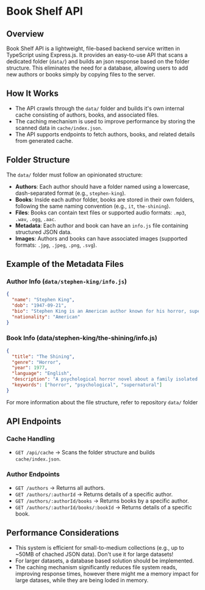 # Book Shelf API

## Overview

Book Shelf API is a lightweight, file-based backend service written in TypeScript using Express.js. It provides an easy-to-use API that scans a dedicated folder (`data/`) and builds an json response based on the folder structure. This eliminates the need for a database, allowing users to add new authors or books simply by copying files to the server.

## How It Works

- The API crawls through the `data/` folder and builds it's own internal cache consisting of authors, books, and associated files.
- The caching mechanism is used to improve performance by storing the scanned data in `cache/index.json`.
- The API supports endpoints to fetch authors, books, and related details from generated cache.

## Folder Structure

The `data/` folder must follow an opinionated structure:

- **Authors**: Each author should have a folder named using a lowercase, dash-separated format (e.g., `stephen-king`).
- **Books**: Inside each author folder, books are stored in their own folders, following the same naming convention (e.g., `it`, `the-shining`).
- **Files**: Books can contain text files or supported audio formats: `.mp3`, `.wav`, `.ogg`, `.aac`.
- **Metadata**: Each author and book can have an `info.js` file containing structured JSON data.
- **Images**: Authors and books can have associated images (supported formats: `.jpg`, `.jpeg`, `.png`, `.svg`).

## Example of the Metadata Files

### Author Info (`data/stephen-king/info.js`)

```json
{
  "name": "Stephen King",
  "dob": "1947-09-21",
  "bio": "Stephen King is an American author known for his horror, supernatural fiction, suspense, and fantasy novels.",
  "nationality": "American"
}
```

### Book Info (data/stephen-king/the-shining/info.js)

```json
{
  "title": "The Shining",
  "genre": "Horror",
  "year": 1977,
  "language": "English",
  "description": "A psychological horror novel about a family isolated in a haunted hotel.",
  "keywords": ["horror", "psychological", "supernatural"]
}
```

For more information about the file structure, refer to repository `data/` folder

## API Endpoints

### Cache Handling

- `GET /api/cache` → Scans the folder structure and builds `cache/index.json`.

### Author Endpoints

- `GET /authors` → Returns all authors.
- `GET /authors/:authorId` → Returns details of a specific author.
- `GET /authors/:authorId/books` → Returns books by a specific author.
- `GET /authors/:authorId/books/:bookId` → Returns details of a specific book.

## Performance Considerations

- This system is efficient for small-to-medium collections (e.g., up to ~50MB of chached JSON data). Don't use it for large datasets!
- For larger datasets, a database based solution should be implemented.
- The caching mechanism significantly reduces file system reads, improving response times, however there might me a memory impact for large datases, while they are being loded in memory.

